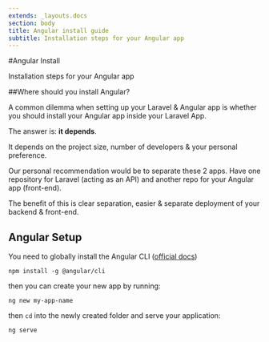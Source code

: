 ```yaml
---
extends: _layouts.docs
section: body
title: Angular install guide
subtitle: Installation steps for your Angular app
---
```


#Angular Install

<div class="subtitle">Installation steps for your Angular app</div>

##Where should you install Angular?

A common dilemma when setting up your Laravel & Angular app is whether you should install your Angular app inside your Laravel App.

The answer is: **it depends**.

It depends on the project size, number of developers & your personal preference.

Our personal recommendation would be to separate these 2 apps. Have one repository for Laravel (acting as an API) and another repo for your Angular app (front-end).

The benefit of this is clear separation, easier & separate deployment of your backend & front-end.

## Angular Setup

You need to globally install the Angular CLI (<a href="https://cli.angular.io" target="_blank">official docs</a>)

```code
npm install -g @angular/cli
```

then you can create your new app by running:

```code
ng new my-app-name
```

then `cd` into the newly created folder and serve your application:

```code
ng serve
```
